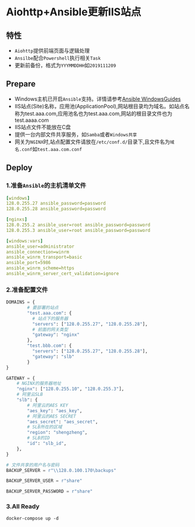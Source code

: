 # Aiohttp+Ansible更新IIS站点

## 特性

- `Aiohttp`提供前端页面与逻辑处理
- `Ansilbe`配合`Powershell`执行相关`Task`
- 更新前备份，格式为`YYYMMDDHH`如`2019111209`

## Prepare

- Windows主机已开启`Ansible`支持。详情请参考[Ansible WindowsGuides](https://docs.ansible.com/ansible/latest/user_guide/windows.html)
- IIS站点(Site)名称，应用池(ApplicationPool),网站根目录均为域名。如站点名称为test.aaa.com,应用池名也为test.aaa.com,网站的根目录文件也为
test.aaaa.com
- IIS站点文件不能放在C盘
- 提供一台内部文件共享服务，如`Samba`或者`Windows共享`
- 网关为`NGINX`时,站点配置文件请放在`/etc/conf.d/`目录下,且文件名为`域名.conf`如`test.aaa.com.conf`

## Deploy

### 1.准备`Ansible`的主机清单文件

```yaml
[windows]
128.0.255.27 ansible_password=password
128.0.255.28 ansible_password=password

[nginxs]
128.0.255.2 ansible_user=root ansible_password=password
128.0.255.3 ansible_user=root ansible_password=password

[windows:vars]
ansible_user=administrator
ansible_connection=winrm
ansible_winrm_transport=basic
ansible_port=5986
ansible_winrm_scheme=https
ansible_winrm_server_cert_validation=ignore
```

### 2.准备配置文件

```python
DOMAINS = {
        # 要部署的站点
        "test.aaa.com": {
          # 站点下的服务器
          "servers": ["128.0.255.27", "128.0.255.28"],
          # 前面的网关类型
          "gateway": "nginx"
        },
        "test.bbb.com": {
          "servers": ["128.0.255.27", "128.0.255.28"],
          "gateway": "slb"
        }
}

GATEWAY = {
    # NGINX的服务器地址
    "nginx": ["128.0.255.10", "128.0.255.3"],
    # 阿里云SLB
    "slb": {
        # 阿里云的AES KEY
        "aes_key": "aes_key",
        # 阿里云的AES SECRET
        "aes_secret": "aes_secret",
        # SLB所在的区域
        "region": "shengzheng",
        # SLB的ID
        "id": "slb_id",
    },
}

# 文件共享的用户名与密码
BACKUP_SERVER = r"\\128.0.100.170\backups"

BACKUP_SERVER_USER = r"share"

BACKUP_SERVER_PASSWORD = r"share"
```


### 3.All Ready

```shell
docker-compose up -d
```